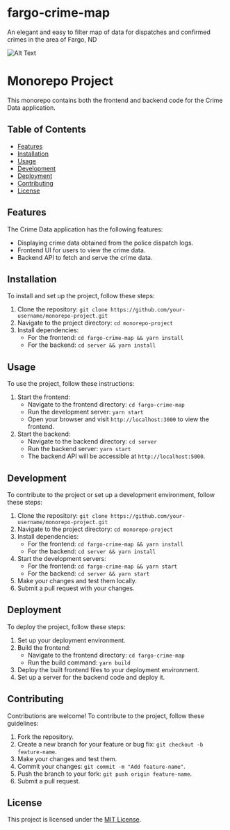 # fargo-crime-map
An elegant and easy to filter map of data for dispatches and confirmed crimes in the area of Fargo, ND

![Alt Text](path/to/image.png)

# Monorepo Project

This monorepo contains both the frontend and backend code for the Crime Data application.

## Table of Contents

- [Features](#features)
- [Installation](#installation)
- [Usage](#usage)
- [Development](#development)
- [Deployment](#deployment)
- [Contributing](#contributing)
- [License](#license)

## Features

The Crime Data application has the following features:

- Displaying crime data obtained from the police dispatch logs.
- Frontend UI for users to view the crime data.
- Backend API to fetch and serve the crime data.

## Installation

To install and set up the project, follow these steps:

1. Clone the repository: `git clone https://github.com/your-username/monorepo-project.git`
2. Navigate to the project directory: `cd monorepo-project`
3. Install dependencies:
   - For the frontend: `cd fargo-crime-map && yarn install`
   - For the backend: `cd server && yarn install`

## Usage

To use the project, follow these instructions:

1. Start the frontend:
   - Navigate to the frontend directory: `cd fargo-crime-map`
   - Run the development server: `yarn start`
   - Open your browser and visit `http://localhost:3000` to view the frontend.
2. Start the backend:
   - Navigate to the backend directory: `cd server`
   - Run the backend server: `yarn start`
   - The backend API will be accessible at `http://localhost:5000`.

## Development

To contribute to the project or set up a development environment, follow these steps:

1. Clone the repository: `git clone https://github.com/your-username/monorepo-project.git`
2. Navigate to the project directory: `cd monorepo-project`
3. Install dependencies:
   - For the frontend: `cd fargo-crime-map && yarn install`
   - For the backend: `cd server && yarn install`
4. Start the development servers:
   - For the frontend: `cd fargo-crime-map && yarn start`
   - For the backend: `cd server && yarn start`
5. Make your changes and test them locally.
6. Submit a pull request with your changes.

## Deployment

To deploy the project, follow these steps:

1. Set up your deployment environment.
2. Build the frontend:
   - Navigate to the frontend directory: `cd fargo-crime-map`
   - Run the build command: `yarn build`
3. Deploy the built frontend files to your deployment environment.
4. Set up a server for the backend code and deploy it.

## Contributing

Contributions are welcome! To contribute to the project, follow these guidelines:

1. Fork the repository.
2. Create a new branch for your feature or bug fix: `git checkout -b feature-name`.
3. Make your changes and test them.
4. Commit your changes: `git commit -m "Add feature-name"`.
5. Push the branch to your fork: `git push origin feature-name`.
6. Submit a pull request.

## License

This project is licensed under the [MIT License](LICENSE).

